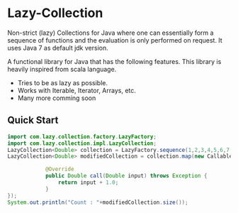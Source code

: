 # Lazy-Collection
Non-strict (lazy) Collections for Java where one can essentially form a sequence of functions and the evaluation is only performed on request. It uses Java 7 as default jdk version.

A functional library for Java that has the following features. This library is heavily inspired from scala language.

 * Tries to be as lazy as possible.
 * Works with Iterable, Iterator, Arrays, etc.
 * Many more comming soon
 
## Quick Start

```java
import com.lazy.collection.factory.LazyFactory;
import com.lazy.collection.impl.LazyCollection;
LazyCollection<Double> collection = LazyFactory.sequence(1,2,3,4,5,6,7,8,9,10);
LazyCollection<Double> modifiedCollection = collection.map(new Callable1<Double, Double>() {

			@Override
			public Double call(Double input) throws Exception {				
				return input + 1.0;
			}
});
System.out.println("Count : "+modifiedCollection.size());
```
